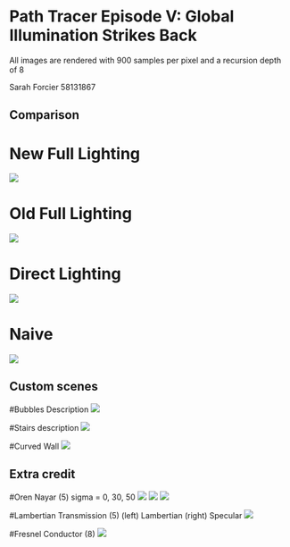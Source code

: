 Path Tracer Episode V: Global Illumination Strikes Back
======================
All images are rendered with 900 samples per pixel and a recursion depth of 8

Sarah Forcier
58131867

Comparison
------------
# New Full Lighting
![](./full_new.png)

# Old Full Lighting
![](./full_old.png)

# Direct Lighting
![](./twolight_direct.png)

# Naive
![](./twolight_naive.png)


Custom scenes
-----------
#Bubbles
Description
![](./bubbles.png)

#Stairs
description
![](./stairs.png)

#Curved Wall
![](./curved.png)


Extra credit
-----------
#Oren Nayar (5)
sigma = 0, 30, 50
![](./oren0.png) ![](./oren30.png) ![](./oren50.png)

#Lambertian Transmission (5)
(left) Lambertian
(right) Specular
![](./lamberttrans.png)

#Fresnel Conductor (8)
![](./conductor.png)